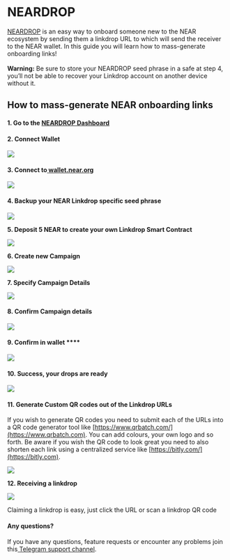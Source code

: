 # NEARDROP

[NEARDROP](https://app.neardrop.io) is an easy way to onboard someone new to the NEAR ecosystem by sending them a linkdrop URL to which will send the receiver to the NEAR wallet. In this guide you will learn how to mass-generate onboarding links!\
\
**Warning:** Be sure to store your NEARDROP seed phrase in a safe at step 4, you’ll not be able to recover your Linkdrop account on another device without it.

## **How to mass-generate NEAR onboarding links**

#### **1. Go to the** [**NEARDROP Dashboard**](http://app.neardrop.io)

#### **2. Connect Wallet**

![](https://lh3.googleusercontent.com/UJly1jXF14ABxGTZvzmw7m86AtKR5NyphILAV1AubqE2HWFFHR5Kjx0aKVyCUgXr1VyjgqJi02DAWKx72nKpcyVHO5LoG75ewMcbeLZ1s\_q9Ufc0aAAdnyghqHqS9o4x8GXP3\_Cw=s0)

#### **3. Connect to**[ **wallet.near.org**](http://wallet.near.org)

![](https://lh3.googleusercontent.com/h7Vcu8fMWWdZzlFNZgQxCv1lGluem-3kfWY0sC3aq0EYPQ8AQgE6idFGLSGykKjHzXy7vQddVyO5PMu2S5zWKa1bBDcfZELiIGVg1ssfThR1tyoUhImbGKZ4CryMShanqed3BzDp=s0)

#### **4. Backup your NEAR Linkdrop specific seed phrase**

![](https://lh6.googleusercontent.com/MwrckWlCltsAtgDJt36dFIGg-fvPj4ZYILcLFY1A7D5e5DCycz9y\_NoA-uRjd2M3gkJFJd0eAn5\_I4FER5uEajmE\_OwDAkXSkGbWlbWWX5XTA43nzO9X0\_W1ou7rHlrw97q7LKeS)

**5. Deposit 5 NEAR to create your own Linkdrop Smart Contract**

![](https://lh6.googleusercontent.com/sgt5zq\_iK0laPc-5z46HuvjsBNPGm-kHXWqNNSydoEzyCkqTC0XV3lMbgnmXlbAUKQndgYSyeL2lNvE41uM34kuWzR3nGZsunvv7eqPccM7sn-4RNv9ru\_zqWd8jIYyxPjHUzeXp)

**6. Create new Campaign**

![](https://lh4.googleusercontent.com/KEPfTekw9Ij-gLDJyiC9Cm9eusdYhpq7NY8IItEtiztzAVbtwVT5yqkFuNi-VagoErwNw\_hsWi85VybzRt7BZKFYr5UQb76zcjashZgDdytupgckVnDO3psJQZJm6lfcKaYVG-qF)

**7. Specify Campaign Details**

![](https://lh5.googleusercontent.com/mzEQHrWT9npyd06s37zXbngsw6JMyiUQSZgCzw416EgLa3AVWAx-NxZVy35RyoPbi5iIV3qAMWcRD4uCasjJPFjKDZhspWXbYPFOZziVUIufBRM\_hIScFBxk19SQaY053L0B8c6G)

#### **8. Confirm Campaign details**

![](https://lh5.googleusercontent.com/1Ao2EtHghKUvo12sKRjEKIugkeilwu2Z1rB3XiN3w25GRYWlF6gdaRRzPfldkV\_AbAvCCPJZSXCI4bDSVWhmF7UL-\_Mzm5BmQlofNgpl9ioI7Up5dayjyubmp261Hu67gNHkP46y)

#### **9. Confirm in wallet** ****

![](https://lh5.googleusercontent.com/IORjxuUHUSjSBikiiH1KGr6ZooFipMtGjR8I8Bi6oC\_jHx2J0kBMnFsLr64Mg-ZIqkJh1AQEW4qjQjxb6yN5rvb6m\_ekkd93ISj05MpiK-aU\_mU8URq0Y\_erd-GnH7ZVCqCo6IHL)

#### **10. Success, your drops are ready**

![](https://lh5.googleusercontent.com/ayFL6flI-JzqTOY0dM8-2tY5CgtkKeG6yL9-ey7Yuh506GcVFZ-Q8J9\_ulEJT82DR2RjdL4alVmBDaHjEDVB7\_4doTnCGtD3g9ZXXxVBPQizlB6Q6VBxBEZ1xv5H25oRiATLpMnM)

#### **11. Generate Custom QR codes out of the Linkdrop URLs**

If you wish to generate QR codes you need to submit each of the URLs into a QR code generator tool like [https://www.qrbatch.com/](https://www.qrbatch.com). You can add colours, your own logo and so forth. Be aware if you wish the QR code to look great you need to also shorten each link using a centralized service like [https://bitly.com/](https://bitly.com).

![](https://lh3.googleusercontent.com/OKg2dx8VukHmawfYMNeoqFD8hphzhyK2AzNs7-hmBz2dDyEfHoFPWg1jfbbF3wwzbDKdiQb75HFxRdiMNoy3oX0XhXPA1R8YtHtdn0p639ciZfOqF6ZOxsFEcnRRAUYyczJzBJS1=s0)

**12. Receiving a linkdrop**

![](https://lh4.googleusercontent.com/E\_xS5gdQhM91pAOmgckBaxB\_aWZJE2fOdPk-GK5VA-ayiu1IndEJbBecw4yq-HpkMluSCnPp0iDAlMGUKvvXpiH4GaQf5R9SLmTMo9xh33JCmYkqSVdGB9juOoM5hukYoy3Favdt=s0)

Claiming a linkdrop is easy, just click the URL or scan a linkdrop QR code

#### **Any questions?**

If you have any questions, feature requests or encounter any problems join this[ Telegram support channel](https://t.me/joinchat/sPqlT3Zt-mAyNmI0).
